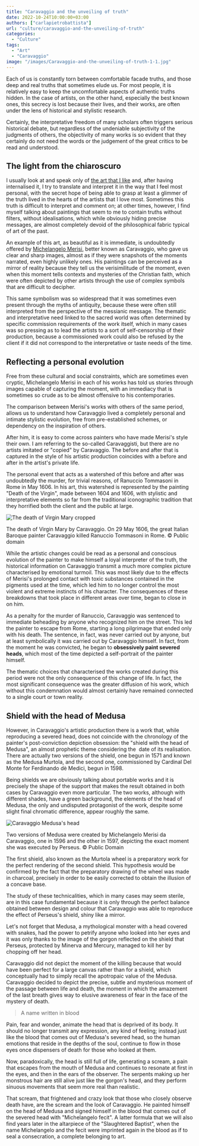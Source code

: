 ```yaml
---
title: "Caravaggio and the unveiling of truth"
date: 2022-10-24T10:00:00+03:00
authors: ["carlapietrobattista"]
url: "culture/caravaggio-and-the-unveiling-of-truth"
categories:
  - "Culture"
tags:
  - "Art"
  - "Caravaggio"
image: "/images/Caravaggio-and-the-unveiling-of-truth-1-1.jpg"
---
```


Each of us is constantly torn between comfortable facade truths, and those deep and real truths that sometimes elude us. For most people, it is relatively easy to keep the uncomfortable aspects of authentic truths hidden. In the case of artists, on the other hand, especially the best known ones, this secrecy is lost because their lives, and their works, are often under the lens of historical and stylistic research.

Certainly, the interpretative freedom of many scholars often triggers serious historical debate, but regardless of the undeniable subjectivity of the judgments of others, the objectivity of many works is so evident that they certainly do not need the words or the judgement of the great critics to be read and understood.

## **The light from the chiaroscuro**

I usually look at and speak only of [the art that I like](https://un-aligned.org/tag/art/) and, after having internalised it, I try to translate and interpret it in the way that I feel most personal, with the secret hope of being able to grasp at least a glimmer of the truth lived in the hearts of the artists that I love most. Sometimes this truth is difficult to interpret and comment on; at other times, however, I find myself talking about paintings that seem to me to contain truths without filters, without idealisations, which while obviously hiding precise messages, are almost completely devoid of the philosophical fabric typical of art of the past.

An example of this art, as beautiful as it is immediate, is undoubtedly offered by [Michelangelo Merisi](https://un-aligned.org/tag/caravaggio/), better known as Caravaggio, who gave us clear and sharp images, almost as if they were snapshots of the moments narrated, even highly unlikely ones. His paintings can be perceived as a mirror of reality because they tell us the verisimilitude of the moment, even when this moment tells contexts and mysteries of the Christian faith, which were often depicted by other artists through the use of complex symbols that are difficult to decipher.

This same symbolism was so widespread that it was sometimes even present through the myths of antiquity, because these were often still interpreted from the perspective of the messianic message. The thematic and interpretative need linked to the sacred world was often determined by specific commission requirements of the work itself, which in many cases was so pressing as to lead the artists to a sort of self-censorship of their production, because a commissioned work could also be refused by the client if it did not correspond to the interpretative or taste needs of the time.

## **Reflecting a personal evolution**

Free from these cultural and social constraints, which are sometimes even cryptic, Michelangelo Merisi in each of his works has told us stories through images capable of capturing the moment, with an immediacy that is sometimes so crude as to be almost offensive to his contemporaries.

The comparison between Merisi's works with others of the same period, allows us to understand how Caravaggio lived a completely personal and intimate stylistic evolution, free from pre-established schemes, or dependency on the inspiration of others.

After him, it is easy to come across painters who have made Merisi's style their own. I am referring to the so-called Caravaggisti, but there are no artists imitated or "copied" by Caravaggio. The before and after that is captured in the style of his artistic production coincides with a before and after in the artist's private life.

The personal event that acts as a watershed of this before and after was undoubtedly the murder, for trivial reasons, of Ranuccio Tommasoni in Rome in May 1606. In his art, this watershed is represented by the painting "Death of the Virgin", made between 1604 and 1606, with stylistic and interpretative elements so far from the traditional iconographic tradition that they horrified both the client and the public at large.

![The death of Virgin Mary cropped](/images/Death-of-the-Virgin-1024x538.jpg)

The death of Virgin Mary by Caravaggio. On 29 May 1606, the great Italian Baroque painter Caravaggio killed Ranuccio Tommasoni in Rome. © Public domain


While the artistic changes could be read as a personal and conscious evolution of the painter to make himself a loyal interpreter of the truth, the historical information on Caravaggio transmit a much more complex picture characterised by emotional turmoil. This was most likely due to the effects of Merisi's prolonged contact with toxic substances contained in the pigments used at the time, which led him to no longer control the most violent and extreme instincts of his character. The consequences of these breakdowns that took place in different areas over time, began to close in on him.

As a penalty for the murder of Ranuccio, Caravaggio was sentenced to immediate beheading by anyone who recognized him on the street. This led the painter to escape from Rome, starting a long pilgrimage that ended only with his death. The sentence, in fact, was never carried out by anyone, but at least symbolically it was carried out by Caravaggio himself. In fact, from the moment he was convicted, he began to **obsessively paint severed heads**, which most of the time depicted a self-portrait of the painter himself.

The thematic choices that characterised the works created during this period were not the only consequence of this change of life. In fact, the most significant consequence was the greater diffusion of his work, which without this condemnation would almost certainly have remained connected to a single court or town reality.

## Shield with the head of Medusa

However, in Caravaggio's artistic production there is a work that, while reproducing a severed head, does not coincide with the chronology of the painter's post-conviction depiction obsession: the "shield with the head of Medusa", an almost prophetic theme considering the  date of its realisation. There are actually two versions of the shield, one begun in 1571 and known as the Medusa Murtola, and the second one, commissioned by Cardinal Del Monte for Ferdinando dè Medici, begun in 1598.

Being shields we are obviously talking about portable works and it is precisely the shape of the support that makes the result obtained in both cases by Caravaggio even more particular. The two works, although with different shades, have a green background, the elements of the head of Medusa, the only and undisputed protagonist of the work, despite some slight final chromatic difference, appear roughly the same.

![Caravaggio Medusa's head](/images/Caravaggio-and-the-unveiling-of-truth--999x1024.jpg)

Two versions of Medusa were created by Michelangelo Merisi da Caravaggio, one in 1596 and the other in 1597, depicting the exact moment she was executed by Perseus. © Public Domain


The first shield, also known as the Murtola wheel is a preparatory work for the perfect rendering of the second shield. This hypothesis would be confirmed by the fact that the preparatory drawing of the wheel was made in charcoal, precisely in order to be easily corrected to obtain the illusion of a concave base.

The study of these technicalities, which in many cases may seem sterile, are in this case fundamental because it is only through the perfect balance obtained between design and colour that Caravaggio was able to reproduce the effect of Perseus's shield, shiny like a mirror.

Let's not forget that Medusa, a mythological monster with a head covered with snakes, had the power to petrify anyone who looked into her eyes and it was only thanks to the image of the gorgon reflected on the shield that Perseus, protected by Minerva and Mercury, managed to kill her by chopping off her head.

Caravaggio did not depict the moment of the killing because that would have been perfect for a large canvas rather than for a shield, which conceptually had to simply recall the apotropaic value of the Medusa. Caravaggio decided to depict the precise, subtle and mysterious moment of the passage between life and death, the moment in which the amazement of the last breath gives way to elusive awareness of fear in the face of the mystery of death.

> A name written in blood

Pain, fear and wonder, animate the head that is deprived of its body. It should no longer transmit any expression, any kind of feeling; instead just like the blood that comes out of Medusa's severed head, so the human emotions that reside in the depths of the soul, continue to flow in those eyes once dispensers of death for those who looked at them.

Now, paradoxically, the head is still full of life, generating a scream, a pain that escapes from the mouth of Medusa and continues to resonate at first in the eyes, and then in the ears of the observer. The serpents making up her monstrous hair are still alive just like the gorgon's head, and they perform sinuous movements that seem more real than realistic.

That scream, that frightened and crazy look that those who closely observe death have, are the scream and the look of Caravaggio. He painted himself on the head of Medusa and signed himself in the blood that comes out of the severed head with "Michelangelo fecit". A latter formula that we will also find years later in the altarpiece of the "Slaughtered Baptist", when the name Michelangelo and the fecit were imprinted again in the blood as if to seal a consecration, a complete belonging to art.
